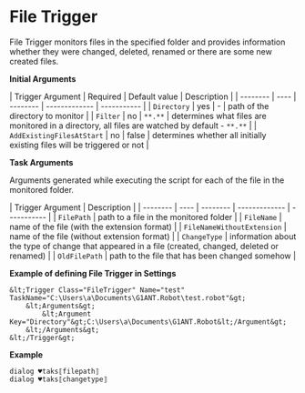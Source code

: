 # File Trigger

File Trigger monitors files in the specified folder and provides information whether they were changed, deleted, renamed or there are some new created files.

**Initial Arguments**

| Trigger Argument | Required | Default value | Description |
| -------- | ---- | -------- | ------------- | ----------- |
| `Directory` | yes | - | path of the directory to monitor |
| `Filter` | no |  `**.**` | determines what files are monitored in a directory, all files are watched by default - `**.**` |
| `AddExistingFilesAtStart` | no | false | determines whether all initially existing files will be triggered or not |

**Task Arguments**

Arguments generated while executing the script for each of the file in the monitored folder.

| Trigger Argument | Description |
| -------- | ---- | -------- | ------------- | ----------- |
| `FilePath` | path to a file in the monitored folder |
| `FileName` | name of the file (with the extension format) |
| `FileNameWithoutExtension` | name of the file (without extension format) |
| `ChangeType` | information about the type of change that appeared in a file (created, changed, deleted or renamed) |
| `OldFilePath` | path to the file that has been changed somehow |

**Example of defining File Trigger in Settings**

```G1ANT
&lt;Trigger Class="FileTrigger" Name="test" TaskName="C:\Users\a\Documents\G1ANT.Robot\test.robot"&gt;
	&lt;Arguments&gt;
		&lt;Argument Key="Directory"&gt;C:\Users\a\Documents\G1ANT.Robot&lt;/Argument&gt;
	&lt;/Arguments&gt;
&lt;/Trigger&gt; 
```

**Example**

```G1ANT
dialog ♥taks⟦filepath⟧
dialog ♥taks⟦changetype⟧
```

  
